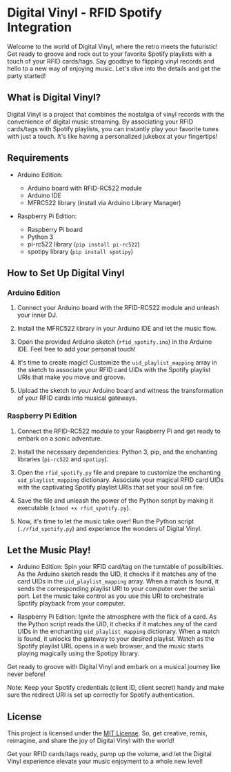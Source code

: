 # Digital Vinyl - RFID Spotify Integration

Welcome to the world of Digital Vinyl, where the retro meets the futuristic! Get ready to groove and rock out to your favorite Spotify playlists with a touch of your RFID cards/tags. Say goodbye to flipping vinyl records and hello to a new way of enjoying music. Let's dive into the details and get the party started!

## What is Digital Vinyl?

Digital Vinyl is a project that combines the nostalgia of vinyl records with the convenience of digital music streaming. By associating your RFID cards/tags with Spotify playlists, you can instantly play your favorite tunes with just a touch. It's like having a personalized jukebox at your fingertips!

## Requirements

- Arduino Edition:
  - Arduino board with RFID-RC522 module
  - Arduino IDE
  - MFRC522 library (install via Arduino Library Manager)

- Raspberry Pi Edition:
  - Raspberry Pi board
  - Python 3
  - pi-rc522 library (`pip install pi-rc522`)
  - spotipy library (`pip install spotipy`)

## How to Set Up Digital Vinyl

### Arduino Edition

1. Connect your Arduino board with the RFID-RC522 module and unleash your inner DJ.

2. Install the MFRC522 library in your Arduino IDE and let the music flow.

3. Open the provided Arduino sketch (`rfid_spotify.ino`) in the Arduino IDE. Feel free to add your personal touch!

4. It's time to create magic! Customize the `uid_playlist_mapping` array in the sketch to associate your RFID card UIDs with the Spotify playlist URIs that make you move and groove.

5. Upload the sketch to your Arduino board and witness the transformation of your RFID cards into musical gateways.

### Raspberry Pi Edition

1. Connect the RFID-RC522 module to your Raspberry Pi and get ready to embark on a sonic adventure.

2. Install the necessary dependencies: Python 3, pip, and the enchanting libraries (`pi-rc522` and `spotipy`).

3. Open the `rfid_spotify.py` file and prepare to customize the enchanting `uid_playlist_mapping` dictionary. Associate your magical RFID card UIDs with the captivating Spotify playlist URIs that set your soul on fire.

4. Save the file and unleash the power of the Python script by making it executable (`chmod +x rfid_spotify.py`).

5. Now, it's time to let the music take over! Run the Python script (`./rfid_spotify.py`) and experience the wonders of Digital Vinyl.

## Let the Music Play!

- Arduino Edition: Spin your RFID card/tag on the turntable of possibilities. As the Arduino sketch reads the UID, it checks if it matches any of the card UIDs in the `uid_playlist_mapping` array. When a match is found, it sends the corresponding playlist URI to your computer over the serial port. Let the music take control as you use this URI to orchestrate Spotify playback from your computer.

- Raspberry Pi Edition: Ignite the atmosphere with the flick of a card. As the Python script reads the UID, it checks if it matches any of the card UIDs in the enchanting `uid_playlist_mapping` dictionary. When a match is found, it unlocks the gateway to your desired playlist. Watch as the Spotify playlist URL opens in a web browser, and the music starts playing magically using the Spotipy library.

Get ready to groove with Digital Vinyl and embark on a musical journey like never before!

Note: Keep your Spotify credentials (client ID, client secret) handy and make sure the redirect URI is set up correctly for Spotify authentication.

## License

This project is licensed under the [MIT License](LICENSE). So, get creative, remix, reimagine, and share the joy of Digital Vinyl with the world!

Get your RFID cards/tags ready, pump up the volume, and let the Digital Vinyl experience elevate your music enjoyment to a whole new level!
